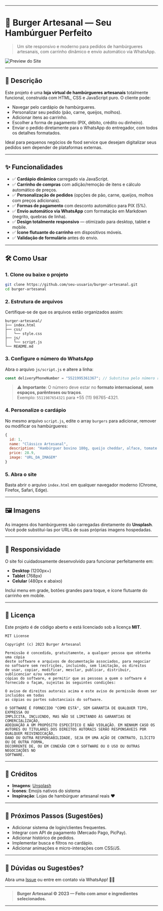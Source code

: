 
---

# 🍔 Burger Artesanal — Seu Hambúrguer Perfeito

> Um site responsivo e moderno para pedidos de hambúrgueres artesanais, com carrinho dinâmico e envio automático via WhatsApp.

![Preview do Site](https://images.unsplash.com/photo-1568901346375-23c9450c58cd?ixlib=rb-4.0.3&ixid=M3wxMjA3fDB8MHxwaG90by1wYWdlfHx8fGVufDB8fHx8fA%3D%3D&auto=format&fit=crop&w=1200&q=80)

---

## 📌 Descrição

Este projeto é uma **loja virtual de hambúrgueres artesanais** totalmente funcional, construída com HTML, CSS e JavaScript puro. O cliente pode:

- Navegar pelo cardápio de hambúrgueres.
- Personalizar seu pedido (pão, carne, queijos, molhos).
- Adicionar itens ao carrinho.
- Escolher a forma de pagamento (PIX, débito, crédito ou dinheiro).
- Enviar o pedido diretamente para o WhatsApp do entregador, com todos os detalhes formatados.

Ideal para pequenos negócios de food service que desejam digitalizar seus pedidos sem depender de plataformas externas.

---

## ✨ Funcionalidades

- ✅ **Cardápio dinâmico** carregado via JavaScript.
- ✅ **Carrinho de compras** com adição/remoção de itens e cálculo automático de preços.
- ✅ **Personalização de pedidos** (opções de pão, carne, queijos, molhos com preços adicionais).
- ✅ **Formas de pagamento** com desconto automático para PIX (5%).
- ✅ **Envio automático via WhatsApp** com formatação em Markdown (negrito, quebras de linha).
- ✅ **Design totalmente responsivo** — otimizado para desktop, tablet e mobile.
- ✅ **Ícone flutuante do carrinho** em dispositivos móveis.
- ✅ **Validação de formulário** antes do envio.

---

## 🛠️ Como Usar

### 1. Clone ou baixe o projeto

```bash
git clone https://github.com/seu-usuario/burger-artesanal.git
cd burger-artesanal
```

### 2. Estrutura de arquivos

Certifique-se de que os arquivos estão organizados assim:

```
burger-artesanal/
├── index.html
├── css/
│   └── style.css
├── js/
│   └── script.js
└── README.md
```

### 3. Configure o número do WhatsApp

Abra o arquivo `js/script.js` e altere a linha:

```js
const deliveryPhoneNumber = "5521995361367"; // Substitua pelo número real do entregador
```

> ⚠️ **Importante**: O número deve estar no **formato internacional**, **sem espaços, parênteses ou traços**.  
> Exemplo: `5511987654321` para +55 (11) 98765-4321.

### 4. Personalize o cardápio

No mesmo arquivo `script.js`, edite o array `burgers` para adicionar, remover ou modificar os hambúrgueres:

```js
{
  id: 1,
  name: "Clássico Artesanal",
  description: "Hambúrguer bovino 180g, queijo cheddar, alface, tomate...",
  price: 28.9,
  image: "URL_DA_IMAGEM"
}
```

### 5. Abra o site

Basta abrir o arquivo `index.html` em qualquer navegador moderno (Chrome, Firefox, Safari, Edge).

---

## 🖼️ Imagens

As imagens dos hambúrgueres são carregadas diretamente do **Unsplash**. Você pode substituí-las por URLs de suas próprias imagens hospedadas.

---

## 📱 Responsividade

O site foi cuidadosamente desenvolvido para funcionar perfeitamente em:

- **Desktop** (1200px+)
- **Tablet** (768px)
- **Celular** (480px e abaixo)

Inclui menu em grade, botões grandes para toque, e ícone flutuante do carrinho em mobile.

---

## 📄 Licença

Este projeto é de código aberto e está licenciado sob a licença **MIT**.

```
MIT License

Copyright (c) 2023 Burger Artesanal

Permissão é concedida, gratuitamente, a qualquer pessoa que obtenha uma cópia
deste software e arquivos de documentação associados, para negociar
no software sem restrições, incluindo, sem limitação, os direitos
de usar, copiar, modificar, mesclar, publicar, distribuir, sublicenciar e/ou vender
cópias do software, e permitir que as pessoas a quem o software é
fornecido o façam, sujeitas às seguintes condições:

O aviso de direitos autorais acima e este aviso de permissão devem ser incluídos em todas
as cópias ou partes substanciais do software.

O SOFTWARE É FORNECIDO "COMO ESTÁ", SEM GARANTIA DE QUALQUER TIPO, EXPRESSA OU
IMPLÍCITA, INCLUINDO, MAS NÃO SE LIMITANDO ÀS GARANTIAS DE COMERCIALIZAÇÃO,
ADEQUAÇÃO A UM PROPÓSITO ESPECÍFICO E NÃO VIOLAÇÃO. EM NENHUM CASO OS
AUTORES OU TITULARES DOS DIREITOS AUTORAIS SERÃO RESPONSÁVEIS POR QUALQUER REIVINDICAÇÃO,
DANO OU OUTRA RESPONSABILIDADE, SEJA EM UMA AÇÃO DE CONTRATO, ILÍCITO OU DE OUTRA FORMA,
DECORRENTE DE, OU EM CONEXÃO COM O SOFTWARE OU O USO OU OUTRAS NEGOCIAÇÕES NO
SOFTWARE.
```

---

## 🙌 Créditos

- **Imagens**: [Unsplash](https://unsplash.com/)
- **Ícones**: Emojis nativos do sistema
- **Inspiração**: Lojas de hambúrguer artesanal reais ❤️

---

## 🚀 Próximos Passos (Sugestões)

- Adicionar sistema de login/clientes frequentes.
- Integrar com API de pagamento (Mercado Pago, PicPay).
- Adicionar histórico de pedidos.
- Implementar busca e filtros no cardápio.
- Adicionar animações e micro-interações com CSS/JS.

---

## 💬 Dúvidas ou Sugestões?

Abra uma [Issue](https://github.com/seu-usuario/burger-artesanal/issues) ou entre em contato via WhatsApp! 🍔📲

---

> **Burger Artesanal © 2023 — Feito com amor e ingredientes selecionados.**

--- 
